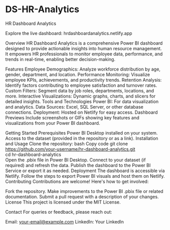 # DS-HR-Analytics
HR Dashboard Analytics

Explore the live dashboard: hrdashboardanalytics.netlify.app

Overview
HR Dashboard Analytics is a comprehensive Power BI dashboard designed to provide actionable insights into human resource management. It empowers HR professionals to monitor employee data, performance, and trends in real-time, enabling better decision-making.

Features
Employee Demographics: Analyze workforce distribution by age, gender, department, and location.
Performance Monitoring: Visualize employee KPIs, achievements, and productivity trends.
Retention Analysis: Identify factors contributing to employee satisfaction and turnover rates.
Custom Filters: Segment data by job roles, departments, locations, and more.
Interactive Visualizations: Dynamic graphs, charts, and slicers for detailed insights.
Tools and Technologies
Power BI: For data visualization and analytics.
Data Sources: Excel, SQL Server, or other database connections.
Deployment: Hosted on Netlify for easy access.
Dashboard Previews
Include screenshots or GIFs showing key features and visualizations from your Power BI dashboard.

Getting Started
Prerequisites
Power BI Desktop installed on your system.
Access to the dataset (provided in the repository or as a link).
Installation and Usage
Clone the repository:
bash
Copy code
git clone https://github.com/your-username/hr-dashboard-analytics.git  
cd hr-dashboard-analytics  
Open the .pbix file in Power BI Desktop.
Connect to your dataset (if required) and refresh the data.
Publish the dashboard to the Power BI Service or export it as needed.
Deployment
The dashboard is accessible via Netlify.
Follow the steps to export Power BI visuals and host them on Netlify.
Contributing
Contributions are welcome! Here's how to get involved:

Fork the repository.
Make improvements to the Power BI .pbix file or related documentation.
Submit a pull request with a description of your changes.
License
This project is licensed under the MIT License.

Contact
For queries or feedback, please reach out:

Email: your-email@example.com
LinkedIn: Your LinkedIn
